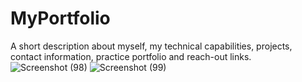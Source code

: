 # MyPortfolio
A short description about myself, my technical capabilities, projects, contact information, practice portfolio and  reach-out links. 
![Screenshot (98)](https://user-images.githubusercontent.com/57689321/101075798-817d1680-3570-11eb-9915-d6e2b006f25e.png)
![Screenshot (99)](https://user-images.githubusercontent.com/57689321/101075802-817d1680-3570-11eb-9388-dfa483c59dbf.png)
